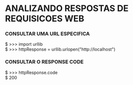# ANALIZANDO RESPOSTAS DE REQUISICOES WEB

<h3> CONSULTAR UMA URL ESPECIFICA </h3>
                $ >>> import urllib <br>
                $ >>> httpResponse = urllib.urlopen("http://localhost")

<h3> CONSULTAR O RESPONSE CODE </h3>
                $ >>> httpResponse.code <br>
                $ 200
                            
